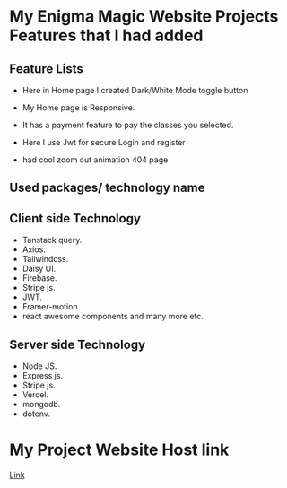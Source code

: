 # My Enigma Magic Website Projects Features that I had added

## Feature Lists

* Here in Home page I created Dark/White Mode toggle button

* My Home page is Responsive.

* It has a payment feature to pay the classes you selected.

* Here I use Jwt for secure Login and register

* had cool zoom out animation 404 page

## Used packages/ technology name

## Client side Technology
* Tanstack query.
* Axios.
* Tailwindcss.
* Daisy UI.
* Firebase.
* Stripe js.
* JWT.
* Framer-motion
* react awesome components and many more etc.
## Server side Technology
* Node JS.
* Express js.
* Stripe js.
* Vercel.
* mongodb.
* dotenv.


# My Project Website Host link
[Link](https://enigma-magic.web.app/)